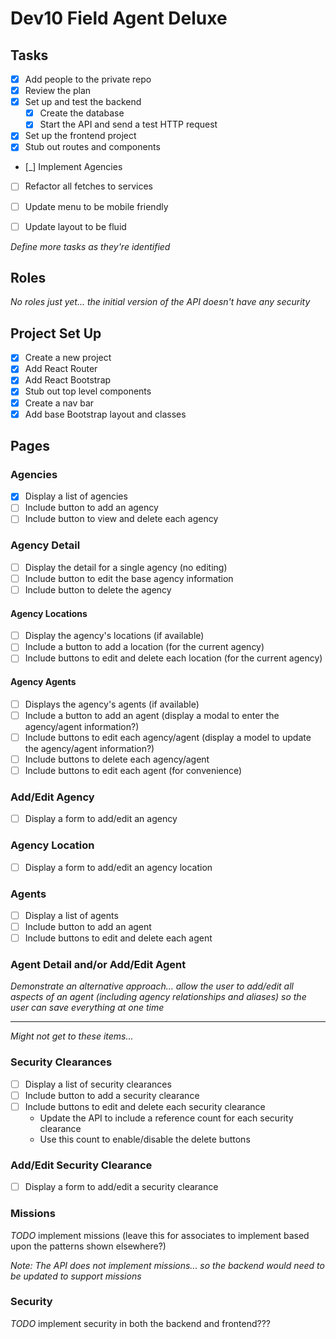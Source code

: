 
# Dev10 Field Agent Deluxe

## Tasks

* [x] Add people to the private repo
* [x] Review the plan
* [x] Set up and test the backend
  * [x] Create the database
  * [x] Start the API and send a test HTTP request
* [x] Set up the frontend project
* [x] Stub out routes and components

* [_] Implement Agencies

* [ ] Refactor all fetches to services

* [ ] Update menu to be mobile friendly
* [ ] Update layout to be fluid

_Define more tasks as they're identified_

## Roles

_No roles just yet... the initial version of the API doesn't have any security_

## Project Set Up

* [x] Create a new project
* [x] Add React Router
* [x] Add React Bootstrap
* [x] Stub out top level components
* [x] Create a nav bar
* [x] Add base Bootstrap layout and classes

## Pages

### Agencies

* [x] Display a list of agencies
* [ ] Include button to add an agency
* [ ] Include button to view and delete each agency

### Agency Detail

* [ ] Display the detail for a single agency (no editing)
* [ ] Include button to edit the base agency information
* [ ] Include button to delete the agency

#### Agency Locations

* [ ] Display the agency's locations (if available)
* [ ] Include a button to add a location (for the current agency)
* [ ] Include buttons to edit and delete each location (for the current agency)

#### Agency Agents

* [ ] Displays the agency's agents (if available)
* [ ] Include a button to add an agent (display a modal to enter the agency/agent information?)
* [ ] Include buttons to edit each agency/agent (display a model to update the agency/agent information?)
* [ ] Include buttons to delete each agency/agent
* [ ] Include buttons to edit each agent (for convenience)

### Add/Edit Agency

* [ ] Display a form to add/edit an agency

### Agency Location

* [ ] Display a form to add/edit an agency location

### Agents

* [ ] Display a list of agents
* [ ] Include button to add an agent
* [ ] Include buttons to edit and delete each agent

### Agent Detail and/or Add/Edit Agent

_Demonstrate an alternative approach... allow the user to add/edit all aspects of an agent (including agency relationships and aliases) so the user can save everything at one time_

---

_Might not get to these items..._

### Security Clearances

* [ ] Display a list of security clearances
* [ ] Include button to add a security clearance
* [ ] Include buttons to edit and delete each security clearance
  * Update the API to include a reference count for each security clearance
  * Use this count to enable/disable the delete buttons

### Add/Edit Security Clearance

* [ ] Display a form to add/edit a security clearance

### Missions

_TODO_ implement missions (leave this for associates to implement based upon the patterns shown elsewhere?)

_Note: The API does not implement missions... so the backend would need to be updated to support missions_

### Security

_TODO_ implement security in both the backend and frontend???
